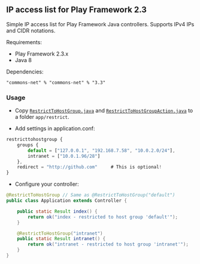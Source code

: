 ## IP access list for Play Framework 2.3

Simple IP access list for Play Framework Java controllers. Supports IPv4 IPs and CIDR notations.

Requirements:

- Play Framework 2.3.x
- Java 8

Dependencies:

    "commons-net" % "commons-net" % "3.3"

### Usage

- Copy [`RestrictToHostGroup.java`](https://github.com/franzgranlund/play2-restrict/blob/master/app/restrict/RestrictToHostGroup.java) and [`RestrictToHostGroupAction.java`](https://github.com/franzgranlund/play2-restrict/blob/master/app/restrict/RestrictToHostGroupAction.java) to a folder `app/restrict`.

- Add settings in application.conf:

```javascript
restricttohostgroup {
    groups {
        default = ["127.0.0.1", "192.168.7.58", "10.0.2.0/24"],
        intranet = ["10.0.1.96/28"]
    },
    redirect = "http://github.com"     # This is optional!
}
```

- Configure your controller:

```java
@RestrictToHostGroup // Same as @RestrictToHostGroup("default")
public class Application extends Controller {

    public static Result index() {
        return ok("index - restricted to host group 'default'");
    }

    @RestrictToHostGroup("intranet")
    public static Result intranet() {
        return ok("intranet - restricted to host group 'intranet'");
    }
}
```
